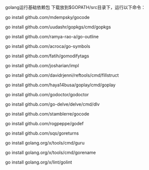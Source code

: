 golang运行基础依赖包
下载放到$GOPATH/src目录下，运行以下命令：

go install github.com/mdempsky/gocode 

go install github.com/uudashr/gopkgs/cmd/gopkgs 

go install github.com/ramya-rao-a/go-outline 

go install github.com/acroca/go-symbols 

go install github.com/fatih/gomodifytags 

go install github.com/josharian/impl 

go install github.com/davidrjenni/reftools/cmd/fillstruct 

go install github.com/haya14busa/goplay/cmd/goplay 

go install github.com/godoctor/godoctor 

go install github.com/go-delve/delve/cmd/dlv 

go install github.com/stamblerre/gocode 

go install github.com/rogpeppe/godef 

go install github.com/sqs/goreturns

go install golang.org/x/tools/cmd/guru

go install golang.org/x/tools/cmd/gorename

go install golang.org/x/lint/golint


